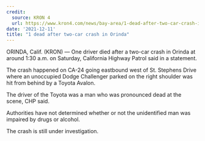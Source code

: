 ```yaml
---
credit:
  source: KRON 4
  url: https://www.kron4.com/news/bay-area/1-dead-after-two-car-crash-in-orinda/
date: '2021-12-11'
title: "1 dead after two-car crash in Orinda"
---
```

ORINDA, Calif. (KRON) — One driver died after a two-car crash in Orinda at around 1:30 a.m. on Saturday, California Highway Patrol said in a statement.

The crash happened on CA-24 going eastbound west of St. Stephens Drive where an unoccupied Dodge Challenger parked on the right shoulder was hit from behind by a Toyota Avalon.

The driver of the Toyota was a man who was pronounced dead at the scene, CHP said.

Authorities have not determined whether or not the unidentified man was impaired by drugs or alcohol.

The crash is still under investigation.
